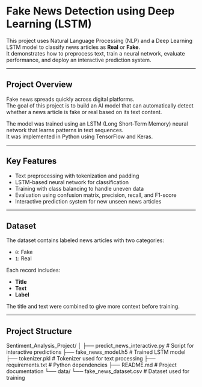# Fake News Detection using Deep Learning (LSTM)

This project uses Natural Language Processing (NLP) and a Deep Learning LSTM model to classify news articles as **Real** or **Fake**.  
It demonstrates how to preprocess text, train a neural network, evaluate performance, and deploy an interactive prediction system.

---

## Project Overview

Fake news spreads quickly across digital platforms.  
The goal of this project is to build an AI model that can automatically detect whether a news article is fake or real based on its text content.

The model was trained using an LSTM (Long Short-Term Memory) neural network that learns patterns in text sequences.  
It was implemented in Python using TensorFlow and Keras.

---

## Key Features

- Text preprocessing with tokenization and padding
- LSTM-based neural network for classification
- Training with class balancing to handle uneven data
- Evaluation using confusion matrix, precision, recall, and F1-score
- Interactive prediction system for new unseen news articles

---

## Dataset

The dataset contains labeled news articles with two categories:
- `0`: Fake
- `1`: Real

Each record includes:
- **Title**
- **Text**
- **Label**

The title and text were combined to give more context before training.

---

## Project Structure
Sentiment_Analysis_Project/
│
├── predict_news_interactive.py   # Script for interactive predictions
├── fake_news_model.h5            # Trained LSTM model
├── tokenizer.pkl                 # Tokenizer used for text processing
├── requirements.txt              # Python dependencies
├── README.md                     # Project documentation
└── data/
    └── fake_news_dataset.csv     # Dataset used for training

